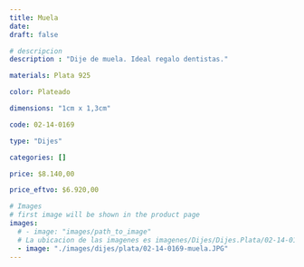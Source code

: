```yaml
---
title: Muela
date: 
draft: false

# descripcion
description : "Dije de muela. Ideal regalo dentistas."

materials: Plata 925

color: Plateado

dimensions: "1cm x 1,3cm"

code: 02-14-0169

type: "Dijes"

categories: []

price: $8.140,00

price_eftvo: $6.920,00

# Images
# first image will be shown in the product page
images:
  # - image: "images/path_to_image"
  # La ubicacion de las imagenes es imagenes/Dijes/Dijes.Plata/02-14-0169-muela
  - image: "./images/dijes/plata/02-14-0169-muela.JPG"
---
```

